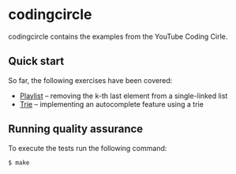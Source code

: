 # codingcircle

codingcircle contains the examples from the YouTube Coding Cirle.

## Quick start

So far, the following exercises have been covered:

- [Playlist](./playlist/) – removing the k-th last element from a single-linked list
- [Trie](./trie/) – implementing an autocomplete feature using a trie

## Running quality assurance

To execute the tests run the following command:

```shell
$ make
```
